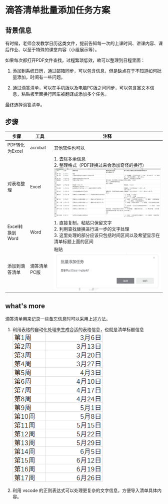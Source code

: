 # 滴答清单批量添加任务方案

## 背景信息

有时候，老师会发教学日历这类文件，提前告知每一次的上课时间、讲课内容、课后作业、以至于特殊的课堂内容（小组展示等）。

如果每次都打开PDF文件查找，过程繁琐低效，故可以整理到日程里面：

1. 添加到系统日历，通过邮箱同步，可以包含信息，但是缺点在于不知道如何批量添加，时间有一些问题。

2. 通过滴答清单，可以在手机版以及电脑PC版之间同步，可以包含富文本信息，粘贴板里面换行回车被翻译成添加多个任务。

最终选择滴答清单。

## 步骤

步骤|工具|注释
---|---|---
PDF转化为Excel|acrobat|其他软件也可以
对表格整理|Excel|1. 去除多余信息</br>2. 整理格式（PDF转换过来会添加奇怪的换行）</br>![处理过后的表格](assets/%E6%BB%B4%E7%AD%94%E6%B8%85%E5%8D%95%E6%89%B9%E9%87%8F%E6%B7%BB%E5%8A%A0%E4%BB%BB%E5%8A%A1%E6%96%B9%E6%A1%88/2020-02-20-15-57-03.png)
Excel转换到Word|Word|1. 直接复制，粘贴只保留文字</br>2. 利用查找替换进行进一步的文字处理</br>3. 这里处理的部分应该只包括时间区间以及希望显示在清单标题上面的区间
添加到滴答清单|滴答清单PC版|粘贴</br>![批量添加](assets/%E6%BB%B4%E7%AD%94%E6%B8%85%E5%8D%95%E6%89%B9%E9%87%8F%E6%B7%BB%E5%8A%A0%E4%BB%BB%E5%8A%A1%E6%96%B9%E6%A1%88/2020-02-20-15-20-30.png)

## what's more

滴答清单用来记录一些备忘信息时可以采用上述方法。

1. 利用表格的自动化处理来生成合适的表格信息，也就是清单标题信息
![生成的表格](assets/%E6%BB%B4%E7%AD%94%E6%B8%85%E5%8D%95%E6%89%B9%E9%87%8F%E6%B7%BB%E5%8A%A0%E4%BB%BB%E5%8A%A1%E6%96%B9%E6%A1%88/2020-02-20-17-44-29.png)

2. 利用 vscode 的正则表达式可以处理更复杂的文字信息，方便导入清单具体内容。
